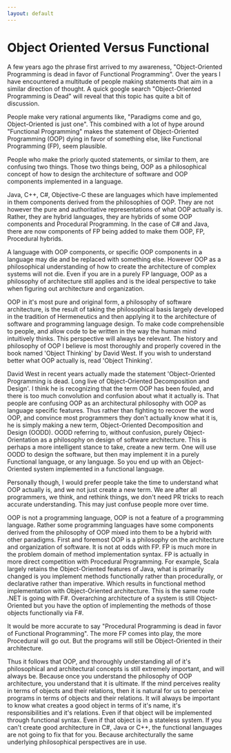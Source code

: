 ```yaml
---
layout: default
---
```


# Object Oriented Versus Functional

A few years ago the phrase first arrived to my awareness, "Object-Oriented Programming is dead in favor of Functional Programming". Over the years I have encountered a multitude of people making statements that aim in a similar direction of thought. A quick google search "Object-Oriented Programming is Dead" will reveal that this topic has quite a bit of discussion.

People make very rational arguments like, "Paradigms come and go, Object-Oriented is just one". This combined with a lot of hype around "Functional Programming" makes the statement of Object-Oriented Programming (OOP) dying in favor of something else, like Functional Programming (FP), seem plausible.

People who make the priorly quoted statements, or similar to them, are confusing two things. Those two things being, OOP as a philosophical concept of how to design the architecture of software and OOP components implemented in a language.

Java, C++, C#, Objective-C these are languages which have implemented in them components derived from the philosophies of OOP. They are not however the pure and authoritative representations of what OOP actually is. Rather, they are hybrid languages, they are hybrids of some OOP components and Procedural Programming. In the case of C# and Java, there are now components of FP being added to make them OOP, FP, Procedural hybrids.

A language with OOP components, or specific OOP components in a language may die and be replaced with something else. However OOP as a philosophical understanding of how to create the architecture of complex systems will not die. Even if you are in a purely FP language, OOP as a philosophy of architecture still applies and is the ideal perspective to take when figuring out architecture and organization.

OOP in it's most pure and original form, a philosophy of software architecture, is the result of taking the philosophical basis largely developed in the tradition of Hermeneutics and then applying it to the architecture of software and programming language design. To make code comprehensible to people, and allow code to be written in the way the human mind intuitively thinks. This perspective will always be relevant. The history and philosophy of OOP I believe is most thoroughly and properly covered in the book named 'Object Thinking' by David West. If you wish to understand better what OOP actually is, read 'Object Thinking'.

David West in recent years actually made the statement 'Object-Oriented Programming is dead. Long live of Object-Oriented Decomposition and Design'. I think he is recognizing that the term OOP has been fouled, and there is too much convolution and confusion about what it actually is. That people are confusing OOP as an architectural philosophy with OOP as language specific features. Thus rather than fighting to recover the word OOP, and convince most programmers they don't actually know what it is, he is simply making a new term, Object-Oriented Decomposition and Design (OODD). OODD referring to, without confusion, purely Object-Orientation as a philosophy on design of software architecture. This is perhaps a more intelligent stance to take, create a new term. One will use OODD to design the software, but then may implement it in a purely Functional language, or any language. So you end up with an Object-Oriented system implemented in a functional language.

Personally though, I would prefer people take the time to understand what OOP actually is, and we not just create a new term. We are after all programmers, we think, and rethink things, we don't need PR tricks to reach accurate understanding. This may just confuse people more over time.

OOP is not a programming language, OOP is not a feature of a programming language. Rather some programming languages have some components derived from the philosophy of OOP mixed into them to be a hybrid with other paradigms. First and foremost OOP is a philosophy on the architecture and organization of software. It is not at odds with FP. FP is much more in the problem domain of method implementation syntax. FP is actually in more direct competition with Procedural Programming. For example, Scala largely retains the Object-Oriented features of Java, what is primarily changed is you implement methods functionally rather than procedurally, or declarative rather than imperative. Which results in functional method implementation with Object-Oriented architecture. This is the same route .NET is going with F#. Overarching architecture of a system is still Object-Oriented but you have the option of implementing the methods of those objects functionally via F#.

It would be more accurate to say "Procedural Programming is dead in favor of Functional Programming". The more FP comes into play, the more Procedural will go out. But the programs will still be Object-Oriented in their architecture.

Thus it follows that OOP, and thoroughly understanding all of it's philosophical and architectural concepts is still extremely important, and will always be. Because once you understand the philosophy of OOP architecture, you understand that it is ultimate. If the mind perceives reality in terms of objects and their relations, then it is natural for us to perceive programs in terms of objects and their relations. It will always be important to know what creates a good object in terms of it's name, it's responsibilities and it's relations. Even if that object will be implemented through functional syntax. Even if that object is in a stateless system. If you can't create good architecture in C#, Java or C++, the functional languages are not going to fix that for you. Because architecturally the same underlying philosophical perspectives are in use.
